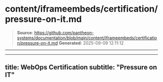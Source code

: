 # content/iframeembeds/certification/pressure-on-it.md

> **Source**: https://github.com/pantheon-systems/documentation/blob/main/content/iframeembeds/certification/pressure-on-it.md
> **Generated**: 2025-09-09 12:11:12

---

---
title: WebOps Certification
subtitle: "Pressure on IT"
---

<Partial file="certification-guide/pressure-on-it.md" />
